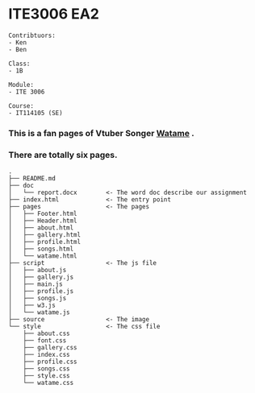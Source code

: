 # ITE3006 EA2

```
Contribtuors: 
- Ken
- Ben

Class:
- 1B

Module:
- ITE 3006

Course:
- IT114105 (SE)
```

### This is a fan pages of Vtuber Songer [Watame](https://www.youtube.com/channel/UCqm3BQLlJfvkTsX_hvm0UmA) .

### There are totally six pages.

```
.
├── README.md 
├── doc
│   └── report.docx        <- The word doc describe our assignment
├── index.html             <- The entry point
├── pages                  <- The pages
│   ├── Footer.html
│   ├── Header.html
│   ├── about.html
│   ├── gallery.html
│   ├── profile.html
│   ├── songs.html
│   └── watame.html
├── script                 <- The js file
│   ├── about.js
│   ├── gallery.js
│   ├── main.js
│   ├── profile.js
│   ├── songs.js
│   ├── w3.js
│   └── watame.js
├── source                 <- The image
└── style                  <- The css file
    ├── about.css 
    ├── font.css
    ├── gallery.css
    ├── index.css
    ├── profile.css
    ├── songs.css
    ├── style.css
    └── watame.css
```
